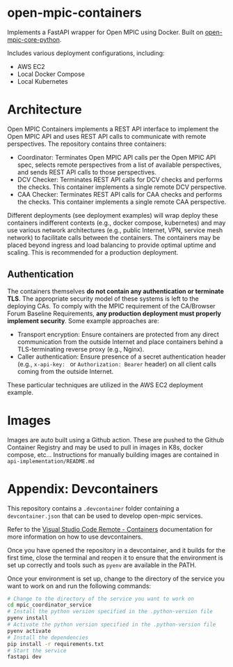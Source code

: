 # open-mpic-containers
Implements a FastAPI wrapper for Open MPIC using Docker.
Built on [open-mpic-core-python](https://github.com/open-mpic/open-mpic-core-python).

Includes various deployment configurations, including:
 - AWS EC2
 - Local Docker Compose
 - Local Kubernetes

# Architecture

Open MPIC Containers implements a REST API interface to implement the Open MPIC API and uses REST API calls to communicate with remote perspectives.
The repository contains three containers:
- Coordinator: Terminates Open MPIC API calls per the Open MPIC API spec, selects remote perspectives from a list of available perspectives, and sends REST API calls to those perspectives.
- DCV Checker: Terminates REST API calls for DCV checks and performs the checks. This container implements a single remote DCV perspective.
- CAA Checker: Terminates REST API calls for CAA checks and performs the checks. This container implements a single remote CAA perspective.

Different deployments (see deployment examples) will wrap deploy these containers indifferent contexts (e.g., docker compose, kubernetes) and may use various network architectures (e.g., public Internet, VPN, service mesh network) to facilitate calls between the containers. The containers may be placed beyond ingress and load balancing to provide optimal uptime and scaling. This is recommended for a production deployment.

## Authentication

The containers themselves **do not contain any authentication or terminate TLS**. The appropriate security model of these systems is left to the deploying CAs. To comply with the MPIC requirement of the CA/Browser Forum Baseline Requirements, **any production deployment must properly implement security**. Some example approaches are:

- Transport encryption: Ensure containers are protected from any direct communication from the outside Internet and place containers behind a TLS-terminating reverse proxy (e.g., Nginx).
- Caller authentication: Ensure presence of a secret authentication header (e.g., `x-api-key: ` or `Authorization: Bearer` header) on all client calls coming from the outside Internet.

These particular techniques are utilized in the AWS EC2 deployment example.

# Images

Images are auto built using a Github action. These are pushed to the Github Container Registry and may be used to pull in images in K8s, docker compose, etc... Instructions for manually building images are contained in `api-implementation/README.md`

# Appendix: Devcontainers
This repository contains a `.devcontainer` folder containing a `devcontainer.json` that can be used to develop open-mpic services. 

Refer to the [Visual Studio Code Remote - Containers](https://code.visualstudio.com/docs/remote/containers) documentation for more information on how to use devcontainers.

Once you have opened the repository in a devcontainer, and it builds for the first time, close the terminal and reopen it to ensure that the environment is set up correctly and tools such as `pyenv` are available in the PATH.

Once your environment is set up, change to the directory of the service you want to work on and run the following commands:

```bash
# Change to the directory of the service you want to work on
cd mpic_coordinator_service
# Install the python version specified in the .python-version file
pyenv install
# Activate the python version specified in the .python-version file
pyenv activate
# Install the dependencies
pip install -r requirements.txt
# Start the service
fastapi dev
```
